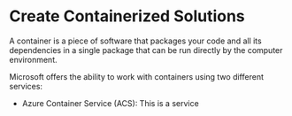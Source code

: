 # Create Containerized Solutions

A container is a piece of software that packages your code and all its dependencies in a single package that can be run directly by the computer environment.

Microsoft offers the ability to work with containers using two different services:

* Azure Container Service (ACS): This is a service